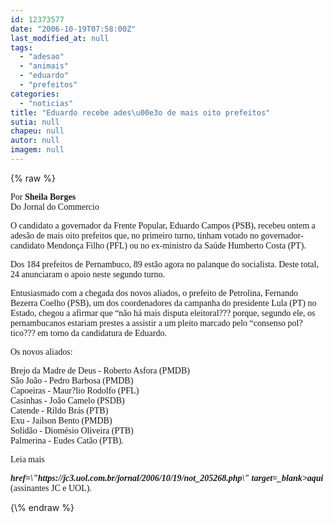 ```yaml
---
id: 12373577
date: "2006-10-19T07:58:00Z"
last_modified_at: null
tags:
  - "adesao"
  - "animais"
  - "eduardo"
  - "prefeitos"
categories:
  - "noticias"
title: "Eduardo recebe ades\u00e3o de mais oito prefeitos"
sutia: null
chapeu: null
autor: null
imagem: null
---
```

{\% raw %}
<p><P><FONT face=Verdana>Por <STRONG>Sheila Borges</STRONG><BR>Do Jornal do Commercio</FONT></P></p>
<p><P><FONT face=Verdana>O candidato a governador da Frente Popular, Eduardo Campos (PSB), recebeu ontem a adesão de mais oito prefeitos que, no primeiro turno, tinham votado no governador-candidato Mendonça Filho (PFL) ou no ex-ministro da Saúde Humberto Costa (PT). </FONT></P></p>
<p><P><FONT face=Verdana>Dos 184 prefeitos de Pernambuco, 89 estão agora no palanque do socialista. Deste total, 24 anunciaram o apoio neste segundo turno. </FONT></P></p>
<p><P><FONT face=Verdana>Entusiasmado com a chegada dos novos aliados, o prefeito de Petrolina, Fernando Bezerra Coelho (PSB), um dos coordenadores da campanha do presidente Lula (PT) no Estado, chegou a afirmar que “não há mais disputa eleitoral??? porque, segundo ele, os pernambucanos estariam prestes a assistir a um pleito marcado pelo “consenso pol?tico??? em torno da candidatura de Eduardo.</FONT></P></p>
<p><P><FONT face=Verdana>Os novos aliados:</FONT></P></p>
<p><P><FONT face=Verdana>Brejo da Madre de Deus - Roberto Asfora (PMDB)<BR>São João - Pedro Barbosa (PMDB)<BR>Capoeiras - Maur?lio Rodolfo (PFL)<BR>Casinhas - João Camelo (PSDB)<BR>Catende - Rildo Brás (PTB)<BR>Exu - Jailson Bento (PMDB)<BR>Solidão - Diomésio Oliveira (PTB)<BR>Palmerina - Eudes Catão (PTB).</FONT></P></p>
<p><P><FONT face=Verdana>Leia mais <STRONG><EM><A</p>
<p> href=\"https://jc3.uol.com.br/jornal/2006/10/19/not_205268.php\" target=_blank>aqui</A></EM></STRONG> (assinantes JC e UOL).</FONT></P> </p>
{\% endraw %}
